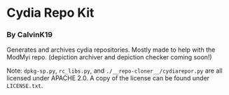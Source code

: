 # Cydia Repo Kit
### By CalvinK19
Generates and archives cydia repositories. Mostly made to help with the ModMyi repo.
(depiction archiver and depiction checker coming soon!)

Note:
`dpkg-sp.py`, `rc_libs.py`, and `./__repo-cloner__/cydiarepor.py` are all licensed under APACHE 2.0.
A copy of the license can be found under `LICENSE.txt`.
